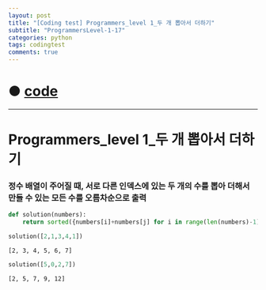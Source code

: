 ```yaml
---
layout: post
title: "[Coding test] Programmers_level 1_두 개 뽑아서 더하기"
subtitle: "ProgrammersLevel-1-17"
categories: python
tags: codingtest
comments: true
---
```


# ● [code](https://github.com/JeongJaeyoung0/coding_test/blob/c16695c5ff103a8d3a061ebc3c1886c86f8c9547/210701_Programmers_level%201_%EB%91%90%20%EA%B0%9C%20%EB%BD%91%EC%95%84%EC%84%9C%20%EB%8D%94%ED%95%98%EA%B8%B0.ipynb)

***

# Programmers_level 1_두 개 뽑아서 더하기
### 정수 배열이 주어질 때, 서로 다른 인덱스에 있는 두 개의 수를 뽑아 더해서 만들 수 있는 모든 수를 오름차순으로 출력


```python
def solution(numbers):
    return sorted({numbers[i]+numbers[j] for i in range(len(numbers)-1) for j in range(i+1, len(numbers))})
```


```python
solution([2,1,3,4,1])
```




    [2, 3, 4, 5, 6, 7]




```python
solution([5,0,2,7])
```




    [2, 5, 7, 9, 12]